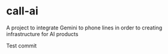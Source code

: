 # call-ai
A project to integrate Gemini to phone lines in order to creating infrastructure for AI products

Test commit
